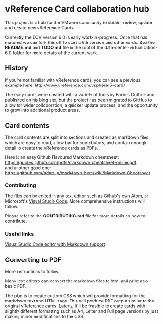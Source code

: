 # vReference Card collaboration hub
This project is a hub for the VMware community to obtain, review, update and create new vReference Cards. 

Currently the DCV version 6.0 is early work-in-progress. Once that has matured we can fork this off to start a 6.5 version and other cards.  See the **README.md** and **TODO.md** file in the root of the data-center-virtualization-6.0 folder for more details of the current work.

## History
If you're not familiar with vReference cards, you can see a previous example here: http://www.vreference.com/vsphere-5-card/

The early cards were created with a variety of tools by Forbes Guthrie and published on his blog site, but the project has been migrated to GitHub to allow for wider colloboration, a quicker update process, and the opportunity to grow into additional product areas.

## Card contents
The card contents are split into sections and created as markdown files which are easy to read, a low bar for contributors, and contain enough detail to create the vReference cards as PDFs.

Here is an easy Github Flavoured Markdown cheetsheet:  
https://guides.github.com/pdfs/markdown-cheatsheet-online.pdf  
and another good one:  
https://github.com/adam-p/markdown-here/wiki/Markdown-Cheatsheet

### Contributing
The files can be edited in any text editor such as Github's own [Atom](https://atom.io/), or Microsoft's [Visual Studio Code](https://code.visualstudio.com/).  More comprehensive instructions will follow.

Please refer to the **CONTRIBUTING.md** file for more details on how to contribute.

### Useful links  
[Visual Studio Code editor with Markdown support](https://code.visualstudio.com/Docs/languages/markdown)

## Converting to PDF
More instructions to follow.

Many text editors can convert the markdown files to html and print as a basic PDF.

The plan is to create custom CSS which will provide formatting for the markdown text and HTML tags. This will produce PDF output similar to the original vReference cards. Laterly, it'll be feasible to create cards with slightly different formatting such as A4, Letter and Full page versions by just making minor modifications to the CSS.